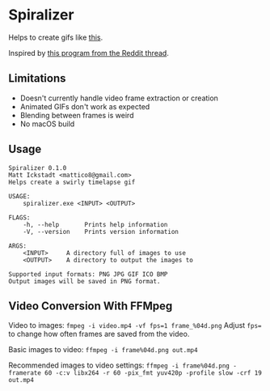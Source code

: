 # Spiralizer

Helps to create gifs like [this](https://www.reddit.com/r/gifs/comments/4xdfa9/timescape_halls_harbour_nova_scotia/).

Inspired by [this program from the Reddit thread](https://github.com/lgommans/TimeCircle).

## Limitations
- Doesn't currently handle video frame extraction or creation
- Animated GIFs don't work as expected
- Blending between frames is weird
- No macOS build

## Usage
```
Spiralizer 0.1.0
Matt Ickstadt <mattico8@gmail.com>
Helps create a swirly timelapse gif

USAGE:
    spiralizer.exe <INPUT> <OUTPUT>

FLAGS:
    -h, --help       Prints help information
    -V, --version    Prints version information

ARGS:
    <INPUT>     A directory full of images to use
    <OUTPUT>    A directory to output the images to

Supported input formats: PNG JPG GIF ICO BMP
Output images will be saved in PNG format.
```

## Video Conversion With FFMpeg

Video to images:
`fmpeg -i video.mp4 -vf fps=1 frame_%04d.png`
Adjust `fps=` to change how often frames are saved from the video.

Basic images to video:
`ffmpeg -i frame%04d.png out.mp4`

Recommended images to video settings:
`ffmpeg -i frame%04d.png -framerate 60 -c:v libx264 -r 60 -pix_fmt yuv420p -profile slow -crf 19 out.mp4`
